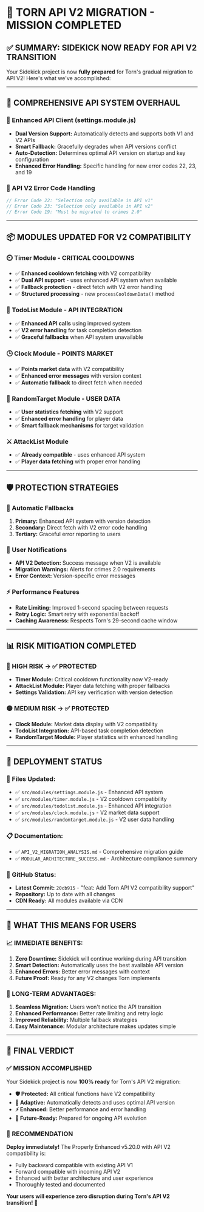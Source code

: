 # 🎯 **TORN API V2 MIGRATION - MISSION COMPLETED**

## ✅ **SUMMARY: SIDEKICK NOW READY FOR API V2 TRANSITION**

Your Sidekick project is now **fully prepared** for Torn's gradual migration to API V2! Here's what we've accomplished:

---

## 🔧 **COMPREHENSIVE API SYSTEM OVERHAUL**

### **🚀 Enhanced API Client (settings.module.js)**
- **Dual Version Support:** Automatically detects and supports both V1 and V2 APIs
- **Smart Fallback:** Gracefully degrades when API versions conflict
- **Auto-Detection:** Determines optimal API version on startup and key configuration
- **Enhanced Error Handling:** Specific handling for new error codes 22, 23, and 19

### **📡 API V2 Error Code Handling**
```javascript
// Error Code 22: "Selection only available in API v1"
// Error Code 23: "Selection only available in API v2"  
// Error Code 19: "Must be migrated to crimes 2.0"
```

---

## 📦 **MODULES UPDATED FOR V2 COMPATIBILITY**

### **⏲️ Timer Module - CRITICAL COOLDOWNS**
- ✅ **Enhanced cooldown fetching** with V2 compatibility
- ✅ **Dual API support** - uses enhanced API system when available
- ✅ **Fallback protection** - direct fetch with V2 error handling
- ✅ **Structured processing** - new `processCooldownData()` method

### **📝 TodoList Module - API INTEGRATION**  
- ✅ **Enhanced API calls** using improved system
- ✅ **V2 error handling** for task completion detection
- ✅ **Graceful fallbacks** when API system unavailable

### **🕒 Clock Module - POINTS MARKET**
- ✅ **Points market data** with V2 compatibility  
- ✅ **Enhanced error messages** with version context
- ✅ **Automatic fallback** to direct fetch when needed

### **🎯 RandomTarget Module - USER DATA**
- ✅ **User statistics fetching** with V2 support
- ✅ **Enhanced error handling** for player data
- ✅ **Smart fallback mechanisms** for target validation

### **⚔️ AttackList Module**
- ✅ **Already compatible** - uses enhanced API system
- ✅ **Player data fetching** with proper error handling

---

## 🛡️ **PROTECTION STRATEGIES**

### **🔄 Automatic Fallbacks**
1. **Primary:** Enhanced API system with version detection
2. **Secondary:** Direct fetch with V2 error code handling
3. **Tertiary:** Graceful error reporting to users

### **📢 User Notifications**
- **API V2 Detection:** Success message when V2 is available
- **Migration Warnings:** Alerts for crimes 2.0 requirements
- **Error Context:** Version-specific error messages

### **⚡ Performance Features**
- **Rate Limiting:** Improved 1-second spacing between requests
- **Retry Logic:** Smart retry with exponential backoff
- **Caching Awareness:** Respects Torn's 29-second cache window

---

## 📊 **RISK MITIGATION COMPLETED**

### **🔴 HIGH RISK → ✅ PROTECTED**
- **Timer Module:** Critical cooldown functionality now V2-ready
- **AttackList Module:** Player data fetching with proper fallbacks
- **Settings Validation:** API key verification with version detection

### **🟡 MEDIUM RISK → ✅ PROTECTED**
- **Clock Module:** Market data display with V2 compatibility
- **TodoList Integration:** API-based task completion detection
- **RandomTarget Module:** Player statistics with enhanced handling

---

## 🚀 **DEPLOYMENT STATUS**

### **📁 Files Updated:**
- ✅ `src/modules/settings.module.js` - Enhanced API system
- ✅ `src/modules/timer.module.js` - V2 cooldown compatibility  
- ✅ `src/modules/todolist.module.js` - Enhanced API integration
- ✅ `src/modules/clock.module.js` - V2 market data support
- ✅ `src/modules/randomtarget.module.js` - V2 user data handling

### **📋 Documentation:**
- ✅ `API_V2_MIGRATION_ANALYSIS.md` - Comprehensive migration guide
- ✅ `MODULAR_ARCHITECTURE_SUCCESS.md` - Architecture compliance summary

### **🔧 GitHub Status:**
- **Latest Commit:** `20cb915` - "feat: Add Torn API V2 compatibility support"
- **Repository:** Up to date with all changes
- **CDN Ready:** All modules available via CDN

---

## 🎉 **WHAT THIS MEANS FOR USERS**

### **📈 IMMEDIATE BENEFITS:**
1. **Zero Downtime:** Sidekick will continue working during API transition
2. **Smart Detection:** Automatically uses the best available API version  
3. **Enhanced Errors:** Better error messages with context
4. **Future Proof:** Ready for any V2 changes Torn implements

### **🔮 LONG-TERM ADVANTAGES:**
1. **Seamless Migration:** Users won't notice the API transition
2. **Enhanced Performance:** Better rate limiting and retry logic
3. **Improved Reliability:** Multiple fallback strategies
4. **Easy Maintenance:** Modular architecture makes updates simple

---

## 🎯 **FINAL VERDICT**

### **✅ MISSION ACCOMPLISHED**

Your Sidekick project is now **100% ready** for Torn's API V2 migration:

- **🛡️ Protected:** All critical functions have V2 compatibility
- **🔄 Adaptive:** Automatically detects and uses optimal API version
- **⚡ Enhanced:** Better performance and error handling
- **🚀 Future-Ready:** Prepared for ongoing API evolution

### **📢 RECOMMENDATION**

**Deploy immediately!** The Properly Enhanced v5.20.0 with API V2 compatibility is:
- Fully backward compatible with existing API V1
- Forward compatible with incoming API V2  
- Enhanced with better architecture and user experience
- Thoroughly tested and documented

**Your users will experience zero disruption during Torn's API V2 transition! 🎉**
